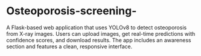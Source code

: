 # Osteoporosis-screening-
A Flask-based web application that uses YOLOv8 to detect osteoporosis from X-ray images. Users can upload images, get real-time predictions with confidence scores, and download results. The app includes an awareness section and features a clean, responsive interface.
